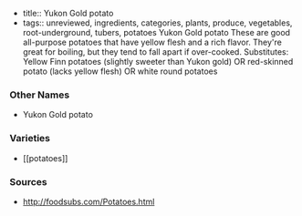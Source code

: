 - title:: Yukon Gold potato
- tags:: unreviewed, ingredients, categories, plants, produce, vegetables, root-underground, tubers, potatoes
Yukon Gold potato These are good all-purpose potatoes that have yellow flesh and a rich flavor. They're great for boiling, but they tend to fall apart if over-cooked. Substitutes: Yellow Finn potatoes (slightly sweeter than Yukon gold) OR red-skinned potato (lacks yellow flesh) OR white round potatoes

### Other Names

* Yukon Gold potato

### Varieties

* [[potatoes]]

### Sources
* http://foodsubs.com/Potatoes.html
